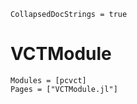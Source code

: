 ```@meta
CollapsedDocStrings = true
```

# VCTModule

```@autodocs
Modules = [pcvct]
Pages = ["VCTModule.jl"]
```